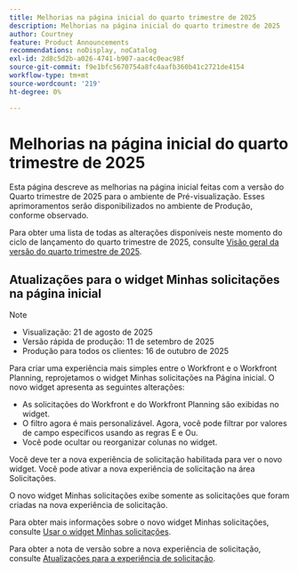 ```yaml
---
title: Melhorias na página inicial do quarto trimestre de 2025
description: Melhorias na página inicial do quarto trimestre de 2025
author: Courtney
feature: Product Announcements
recommendations: noDisplay, noCatalog
exl-id: 2d8c5d2b-a026-4741-b907-aac4c0eac98f
source-git-commit: f9e1bfc5670754a8fc4aafb360b41c2721de4154
workflow-type: tm+mt
source-wordcount: '219'
ht-degree: 0%

---
```


# Melhorias na página inicial do quarto trimestre de 2025

Esta página descreve as melhorias na página inicial feitas com a versão do Quarto trimestre de 2025 para o ambiente de Pré-visualização. Esses aprimoramentos serão disponibilizados no ambiente de Produção, conforme observado.

Para obter uma lista de todas as alterações disponíveis neste momento do ciclo de lançamento do quarto trimestre de 2025, consulte [Visão geral da versão do quarto trimestre de 2025](/help/quicksilver/product-announcements/product-releases/25-q4-release-activity/25-q4-release-overview.md).

## Atualizações para o widget Minhas solicitações na página inicial

>[!NOTE]
>
>* Visualização: 21 de agosto de 2025
>* Versão rápida de produção: 11 de setembro de 2025
>* Produção para todos os clientes: 16 de outubro de 2025

Para criar uma experiência mais simples entre o Workfront e o Workfront Planning, reprojetamos o widget Minhas solicitações na Página inicial. O novo widget apresenta as seguintes alterações:

* As solicitações do Workfront e do Workfront Planning são exibidas no widget.
* O filtro agora é mais personalizável. Agora, você pode filtrar por valores de campo específicos usando as regras E e Ou.
* Você pode ocultar ou reorganizar colunas no widget.

Você deve ter a nova experiência de solicitação habilitada para ver o novo widget. Você pode ativar a nova experiência de solicitação na área Solicitações.

O novo widget Minhas solicitações exibe somente as solicitações que foram criadas na nova experiência de solicitação.

Para obter mais informações sobre o novo widget Minhas solicitações, consulte [Usar o widget Minhas solicitações](/help/quicksilver/workfront-basics/using-home/using-the-home-area/my-requests-widget.md).

Para obter a nota de versão sobre a nova experiência de solicitação, consulte [Atualizações para a experiência de solicitação](/help/quicksilver/product-announcements/product-releases/25-q4-release-activity/25-q4-requests.md#updates-to-requesting-experience).
